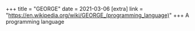 +++
title = "GEORGE"
date = 2021-03-06
[extra]
link = "https://en.wikipedia.org/wiki/GEORGE_(programming_language)"
+++
A programming language

